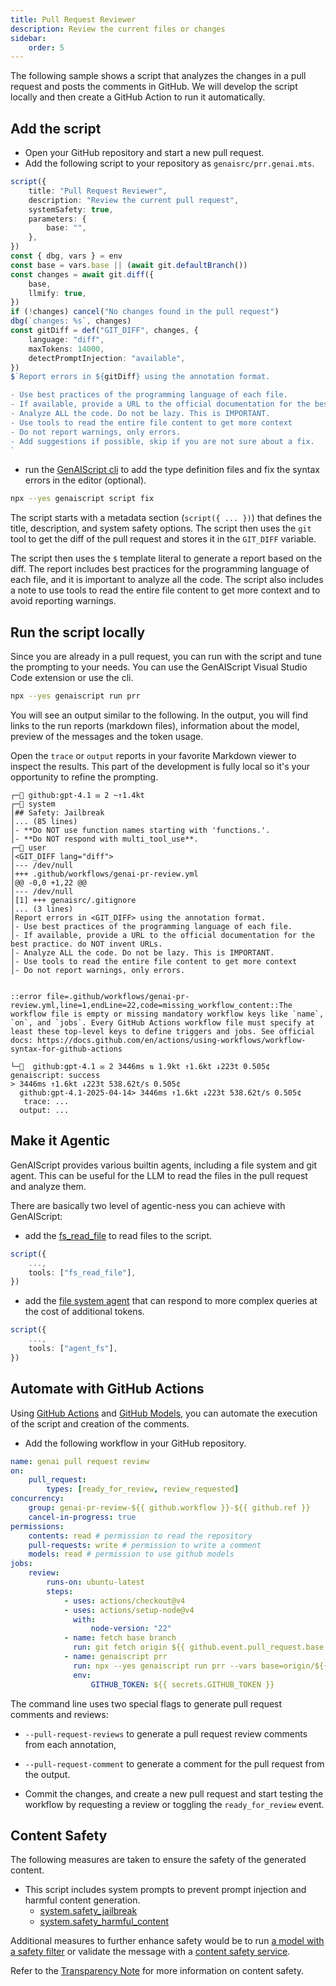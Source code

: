 ```yaml
---
title: Pull Request Reviewer
description: Review the current files or changes
sidebar:
    order: 5
---
```


The following sample shows a script that analyzes the changes in a pull request and posts the comments in GitHub.
We will develop the script locally and then create a GitHub Action to run it automatically.

## Add the script

- Open your GitHub repository and start a new pull request.
- Add the following script to your repository as `genaisrc/prr.genai.mts`.

```ts title="genaisrc/prr.genai.mts" wrap
script({
    title: "Pull Request Reviewer",
    description: "Review the current pull request",
    systemSafety: true,
    parameters: {
        base: "",
    },
})
const { dbg, vars } = env
const base = vars.base || (await git.defaultBranch())
const changes = await git.diff({
    base,
    llmify: true,
})
if (!changes) cancel("No changes found in the pull request")
dbg(`changes: %s`, changes)
const gitDiff = def("GIT_DIFF", changes, {
    language: "diff",
    maxTokens: 14000,
    detectPromptInjection: "available",
})
$`Report errors in ${gitDiff} using the annotation format.

- Use best practices of the programming language of each file.
- If available, provide a URL to the official documentation for the best practice. do NOT invent URLs.
- Analyze ALL the code. Do not be lazy. This is IMPORTANT.
- Use tools to read the entire file content to get more context
- Do not report warnings, only errors.
- Add suggestions if possible, skip if you are not sure about a fix.
`
```

- run the [GenAIScript cli](/genaiscript/reference/cli/) to add the type definition files and fix the syntax errors in the editor (optional).

```bash
npx --yes genaiscript script fix
```

The script starts with a metadata section (`script({ ... })`) that defines the title, description, and system safety options.
The script then uses the `git` tool to get the diff of the pull request and stores it in the `GIT_DIFF` variable.

The script then uses the `$` template literal to generate a report based on the diff. The report includes best practices for the programming language of each file, and it is important to analyze all the code.
The script also includes a note to use tools to read the entire file content to get more context and to avoid reporting warnings.

## Run the script locally

Since you are already in a pull request, you can run with the script and tune the prompting to your needs.
You can use the GenAIScript Visual Studio Code extension or use the cli.

```sh
npx --yes genaiscript run prr
```

You will see an output similar to the following. In the output, you will find links to the run reports (markdown files),
information about the model, preview of the messages and the token usage.

Open the `trace` or `output` reports in your favorite Markdown viewer to inspect the results. This part of the development
is fully local so it's your opportunity to refine the prompting.

```text wrap
┌─💬 github:gpt-4.1 ✉ 2 ~↑1.4kt
┌─📙 system
│## Safety: Jailbreak
│... (85 lines)
│- **Do NOT use function names starting with 'functions.'.
│- **Do NOT respond with multi_tool_use**.
┌─👤 user
│<GIT_DIFF lang="diff">
│--- /dev/null
│+++ .github/workflows/genai-pr-review.yml
│@@ -0,0 +1,22 @@
│--- /dev/null
│[1] +++ genaisrc/.gitignore
│... (3 lines)
│Report errors in <GIT_DIFF> using the annotation format.
│- Use best practices of the programming language of each file.
│- If available, provide a URL to the official documentation for the best practice. do NOT invent URLs.
│- Analyze ALL the code. Do not be lazy. This is IMPORTANT.
│- Use tools to read the entire file content to get more context
│- Do not report warnings, only errors.


::error file=.github/workflows/genai-pr-review.yml,line=1,endLine=22,code=missing_workflow_content::The workflow file is empty or missing mandatory workflow keys like `name`, `on`, and `jobs`. Every GitHub Actions workflow file must specify at least these top-level keys to define triggers and jobs. See official docs: https://docs.github.com/en/actions/using-workflows/workflow-syntax-for-github-actions

└─🏁  github:gpt-4.1 ✉ 2 3446ms ⇅ 1.9kt ↑1.6kt ↓223t 0.505¢
genaiscript: success
> 3446ms ↑1.6kt ↓223t 538.62t/s 0.505¢
  github:gpt-4.1-2025-04-14> 3446ms ↑1.6kt ↓223t 538.62t/s 0.505¢
   trace: ...
  output: ...
```

## Make it Agentic

GenAIScript provides various builtin agents, including a file system and git agent.
This can be useful for the LLM to read the files in the pull request and analyze them.

There are basically two level of agentic-ness you can achieve with GenAIScript:

- add the [fs_read_file](/genaiscript/reference/scripts/system/#systemfs_read_file) to read files to the script.

```ts title="genaisrc/prr.genai.mts" wrap 'tools: ["fs_read"]'
script({
    ...,
    tools: ["fs_read_file"],
})
```

- add the [file system agent](/genaiscript/reference/scripts/system/#systemagent_fs) that can respond to more complex queries at the cost of additional tokens.

```ts title="genaisrc/prr.genai.mts" wrap 'tools: ["agent_fs"]'
script({
    ...,
    tools: ["agent_fs"],
})
```

## Automate with GitHub Actions

Using [GitHub Actions](https://docs.github.com/en/actions) and [GitHub Models](https://docs.github.com/en/github-models),
you can automate the execution of the script and creation of the comments.

- Add the following workflow in your GitHub repository.

```yaml title=".github/workflows/genai-pr-review.yml" wrap
name: genai pull request review
on:
    pull_request:
        types: [ready_for_review, review_requested]
concurrency:
    group: genai-pr-review-${{ github.workflow }}-${{ github.ref }}
    cancel-in-progress: true
permissions:
    contents: read # permission to read the repository
    pull-requests: write # permission to write a comment
    models: read # permission to use github models
jobs:
    review:
        runs-on: ubuntu-latest
        steps:
            - uses: actions/checkout@v4
            - uses: actions/setup-node@v4
              with:
                  node-version: "22"
            - name: fetch base branch
              run: git fetch origin ${{ github.event.pull_request.base.ref }}
            - name: genaiscript prr
              run: npx --yes genaiscript run prr --vars base=origin/${{ github.event.pull_request.base.ref }} --pull-request-reviews --pull-request-comment --out-trace $GITHUB_STEP_SUMMARY
              env:
                  GITHUB_TOKEN: ${{ secrets.GITHUB_TOKEN }}
```

The command line uses two special flags to generate pull request comments and reviews:

- `--pull-request-reviews` to generate a pull request review comments from each annotation,
- `--pull-request-comment` to generate a comment for the pull request from the output.

- Commit the changes, and create a new pull request and start testing the workflow by requesting a review or toggling the `ready_for_review` event.

## Content Safety

The following measures are taken to ensure the safety of the generated content.

- This script includes system prompts to prevent prompt injection and harmful content generation.
    - [system.safety_jailbreak](/genaiscript/reference/scripts/system#systemsafety_jailbreak)
    - [system.safety_harmful_content](/genaiscript/reference/scripts/system#systemsafety_harmful_content)

Additional measures to further enhance safety would be to run [a model with a safety filter](https://learn.microsoft.com/en-us/azure/ai-services/openai/concepts/content-filter?tabs=warning%2Cuser-prompt%2Cpython-new)
or validate the message with a [content safety service](/genaiscript/reference/scripts/content-safety).

Refer to the [Transparency Note](/genaiscript/reference/transparency-note/) for more information on content safety.
